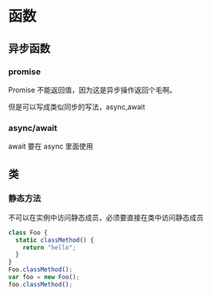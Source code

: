 # 函数

## 异步函数

### promise

Promise 不能返回值，因为这是异步操作返回个毛啊。

但是可以写成类似同步的写法，async,await

### async/await

await 要在 async 里面使用

## 类

### 静态方法

不可以在实例中访问静态成员，必须要直接在类中访问静态成员

```js
class Foo {
  static classMethod() {
    return "hello";
  }
}
Foo.classMethod();
var foo = new Foo();
foo.classMethod();
```
